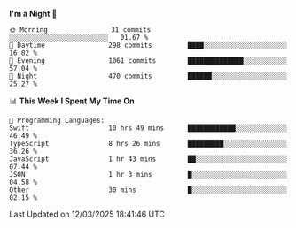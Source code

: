 <!--START_SECTION:waka-->
**I'm a Night 🦉** 

```text
🌞 Morning                31 commits          ░░░░░░░░░░░░░░░░░░░░░░░░░   01.67 % 
🌆 Daytime                298 commits         ████░░░░░░░░░░░░░░░░░░░░░   16.02 % 
🌃 Evening                1061 commits        ██████████████░░░░░░░░░░░   57.04 % 
🌙 Night                  470 commits         ██████░░░░░░░░░░░░░░░░░░░   25.27 % 
```


📊 **This Week I Spent My Time On** 

```text
💬 Programming Languages: 
Swift                    10 hrs 49 mins      ████████████░░░░░░░░░░░░░   46.49 % 
TypeScript               8 hrs 26 mins       █████████░░░░░░░░░░░░░░░░   36.26 % 
JavaScript               1 hr 43 mins        ██░░░░░░░░░░░░░░░░░░░░░░░   07.44 % 
JSON                     1 hr 3 mins         █░░░░░░░░░░░░░░░░░░░░░░░░   04.58 % 
Other                    30 mins             █░░░░░░░░░░░░░░░░░░░░░░░░   02.15 % 
```


 Last Updated on 12/03/2025 18:41:46 UTC
<!--END_SECTION:waka-->
